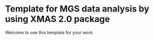 # Template for MGS data analysis by using XMAS 2.0 package

Welcome to use this template for your work.
